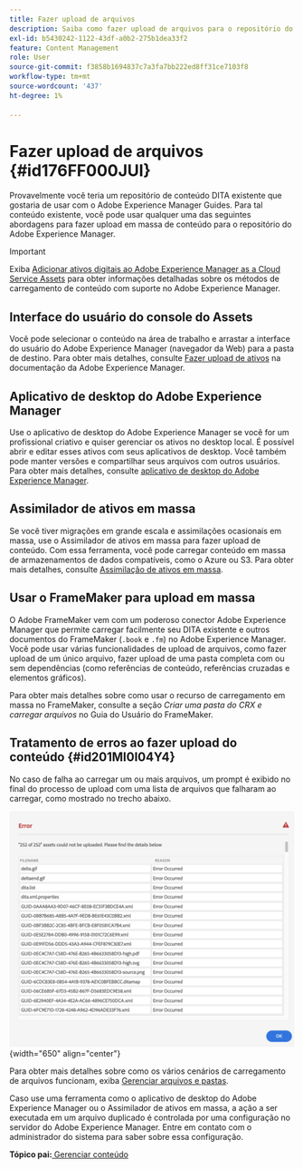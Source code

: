 ```yaml
---
title: Fazer upload de arquivos
description: Saiba como fazer upload de arquivos para o repositório do AEM e lidar com erros. Conhecer a interface do usuário do console de ativos, o aplicativo de desktop AEM, a assimilação de ativos em massa e usar o FrameMaker para upload em massa.
exl-id: b5430242-1122-43df-a0b2-275b1dea33f2
feature: Content Management
role: User
source-git-commit: f3858b1694837c7a3fa7bb222ed8ff31ce7103f8
workflow-type: tm+mt
source-wordcount: '437'
ht-degree: 1%

---
```


# Fazer upload de arquivos {#id176FF000JUI}

Provavelmente você teria um repositório de conteúdo DITA existente que gostaria de usar com o Adobe Experience Manager Guides. Para tal conteúdo existente, você pode usar qualquer uma das seguintes abordagens para fazer upload em massa de conteúdo para o repositório do Adobe Experience Manager.

>[!IMPORTANT]
>
> Exiba [Adicionar ativos digitais ao Adobe Experience Manager as a Cloud Service Assets](https://experienceleague.adobe.com/docs/experience-manager-cloud-service/assets/manage/add-assets.html) para obter informações detalhadas sobre os métodos de carregamento de conteúdo com suporte no Adobe Experience Manager.

## Interface do usuário do console do Assets

Você pode selecionar o conteúdo na área de trabalho e arrastar a interface do usuário do Adobe Experience Manager \(navegador da Web\) para a pasta de destino. Para obter mais detalhes, consulte [Fazer upload de ativos](https://experienceleague.adobe.com/docs/experience-manager-cloud-service/assets/manage/add-assets.html#upload-assets) na documentação da Adobe Experience Manager.

## Aplicativo de desktop do Adobe Experience Manager

Use o aplicativo de desktop do Adobe Experience Manager se você for um profissional criativo e quiser gerenciar os ativos no desktop local. É possível abrir e editar esses ativos com seus aplicativos de desktop. Você também pode manter versões e compartilhar seus arquivos com outros usuários. Para obter mais detalhes, consulte [aplicativo de desktop do Adobe Experience Manager](https://experienceleague.adobe.com/docs/experience-manager-desktop-app/using/using.html).

## Assimilador de ativos em massa

Se você tiver migrações em grande escala e assimilações ocasionais em massa, use o Assimilador de ativos em massa para fazer upload de conteúdo. Com essa ferramenta, você pode carregar conteúdo em massa de armazenamentos de dados compatíveis, como o Azure ou S3. Para obter mais detalhes, consulte [Assimilação de ativos em massa](https://experienceleague.adobe.com/docs/experience-manager-cloud-service/assets/manage/add-assets.html?lang=en#asset-bulk-ingestor).

## Usar o FrameMaker para upload em massa

O Adobe FrameMaker vem com um poderoso conector Adobe Experience Manager que permite carregar facilmente seu DITA existente e outros documentos do FrameMaker \(`.book` e `.fm`\) no Adobe Experience Manager. Você pode usar várias funcionalidades de upload de arquivos, como fazer upload de um único arquivo, fazer upload de uma pasta completa com ou sem dependências \(como referências de conteúdo, referências cruzadas e elementos gráficos\).

Para obter mais detalhes sobre como usar o recurso de carregamento em massa no FrameMaker, consulte a seção *Criar uma pasta do CRX e carregar arquivos* no Guia do Usuário do FrameMaker.

## Tratamento de erros ao fazer upload do conteúdo {#id201MI0I04Y4}

No caso de falha ao carregar um ou mais arquivos, um prompt é exibido no final do processo de upload com uma lista de arquivos que falharam ao carregar, como mostrado no trecho abaixo.

![](images/uuid-files-failed-to-upload_cs.png){width="650" align="center"}

Para obter mais detalhes sobre como os vários cenários de carregamento de arquivos funcionam, exiba [Gerenciar arquivos e pastas](authoring-file-management.md#).

Caso use uma ferramenta como o aplicativo de desktop do Adobe Experience Manager ou o Assimilador de ativos em massa, a ação a ser executada em um arquivo duplicado é controlada por uma configuração no servidor do Adobe Experience Manager. Entre em contato com o administrador do sistema para saber sobre essa configuração.

**Tópico pai:**[ Gerenciar conteúdo](authoring.md)
